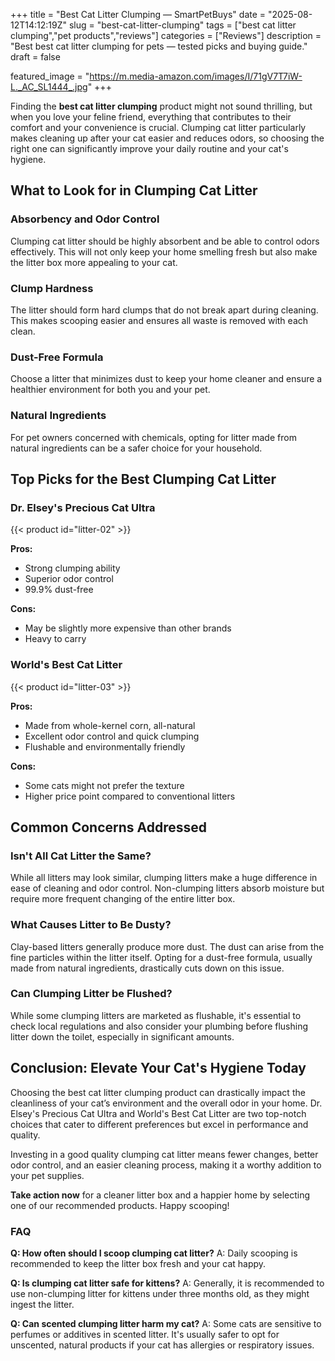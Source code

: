 +++
title = "Best Cat Litter Clumping — SmartPetBuys"
date = "2025-08-12T14:12:19Z"
slug = "best-cat-litter-clumping"
tags = ["best cat litter clumping","pet products","reviews"]
categories = ["Reviews"]
description = "Best best cat litter clumping for pets — tested picks and buying guide."
draft = false

featured_image = "https://m.media-amazon.com/images/I/71gV7T7iW-L._AC_SL1444_.jpg"
+++

Finding the **best cat litter clumping** product might not sound thrilling, but when you love your feline friend, everything that contributes to their comfort and your convenience is crucial. Clumping cat litter particularly makes cleaning up after your cat easier and reduces odors, so choosing the right one can significantly improve your daily routine and your cat's hygiene.

## What to Look for in Clumping Cat Litter

### Absorbency and Odor Control

Clumping cat litter should be highly absorbent and be able to control odors effectively. This will not only keep your home smelling fresh but also make the litter box more appealing to your cat.

### Clump Hardness

The litter should form hard clumps that do not break apart during cleaning. This makes scooping easier and ensures all waste is removed with each clean.

### Dust-Free Formula

Choose a litter that minimizes dust to keep your home cleaner and ensure a healthier environment for both you and your pet.

### Natural Ingredients

For pet owners concerned with chemicals, opting for litter made from natural ingredients can be a safer choice for your household.

## Top Picks for the Best Clumping Cat Litter

### Dr. Elsey's Precious Cat Ultra

{{< product id="litter-02" >}}

**Pros:**
- Strong clumping ability
- Superior odor control
- 99.9% dust-free

**Cons:**
- May be slightly more expensive than other brands
- Heavy to carry

### World's Best Cat Litter

{{< product id="litter-03" >}}

**Pros:**
- Made from whole-kernel corn, all-natural
- Excellent odor control and quick clumping
- Flushable and environmentally friendly

**Cons:**
- Some cats might not prefer the texture
- Higher price point compared to conventional litters

## Common Concerns Addressed

### Isn't All Cat Litter the Same?

While all litters may look similar, clumping litters make a huge difference in ease of cleaning and odor control. Non-clumping litters absorb moisture but require more frequent changing of the entire litter box.

### What Causes Litter to Be Dusty?

Clay-based litters generally produce more dust. The dust can arise from the fine particles within the litter itself. Opting for a dust-free formula, usually made from natural ingredients, drastically cuts down on this issue.

### Can Clumping Litter be Flushed?

While some clumping litters are marketed as flushable, it's essential to check local regulations and also consider your plumbing before flushing litter down the toilet, especially in significant amounts.

## Conclusion: Elevate Your Cat's Hygiene Today

Choosing the best cat litter clumping product can drastically impact the cleanliness of your cat’s environment and the overall odor in your home. Dr. Elsey's Precious Cat Ultra and World's Best Cat Litter are two top-notch choices that cater to different preferences but excel in performance and quality.

Investing in a good quality clumping cat litter means fewer changes, better odor control, and an easier cleaning process, making it a worthy addition to your pet supplies.

**Take action now** for a cleaner litter box and a happier home by selecting one of our recommended products. Happy scooping!

### FAQ

**Q: How often should I scoop clumping cat litter?**
A: Daily scooping is recommended to keep the litter box fresh and your cat happy.

**Q: Is clumping cat litter safe for kittens?**
A: Generally, it is recommended to use non-clumping litter for kittens under three months old, as they might ingest the litter.

**Q: Can scented clumping litter harm my cat?**
A: Some cats are sensitive to perfumes or additives in scented litter. It's usually safer to opt for unscented, natural products if your cat has allergies or respiratory issues.